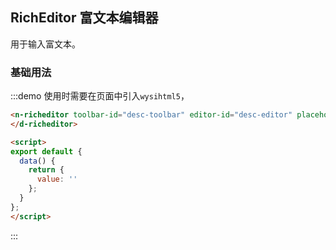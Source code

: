<script>
export default {
  data() {
    return {
      value: ''
    };
  }
};
</script>

## RichEditor 富文本编辑器

用于输入富文本。

### 基础用法

:::demo 使用时需要在页面中引入`wysihtml5`，
```html
<n-richeditor toolbar-id="desc-toolbar" editor-id="desc-editor" placeholder="此奖品的介绍文案以及使用说明文案" :description="value" :value.sync="value">
</d-richeditor>

<script>
export default {
  data() {
    return {
      value: ''
    };
  }
};
</script>
```
:::
